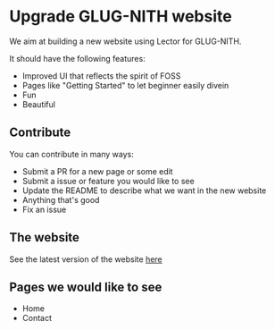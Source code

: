 # Upgrade GLUG-NITH website

We aim at building a new website using Lector for GLUG-NITH.

It should have the following features:

- Improved UI that reflects the spirit of FOSS
- Pages like "Getting Started" to let beginner easily divein
- Fun
- Beautiful

## Contribute

You can contribute in many ways:

- Submit a PR for a new page or some edit
- Submit a issue or feature you would like to see
- Update the README to describe what we want in the new website
- Anything that's good
- Fix an issue

## The website

See the latest version of the website [here](https://lokeshh.github.io/upgrade_glugnith/)

## Pages we would like to see

- Home
- Contact